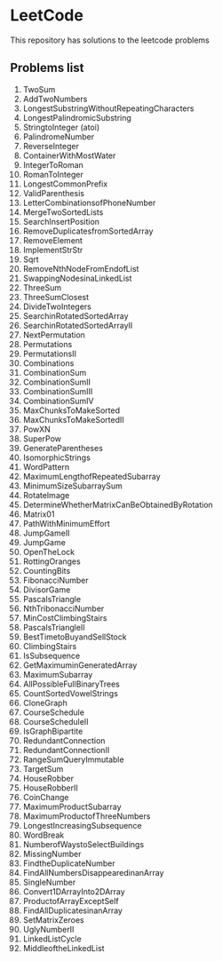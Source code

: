 # LeetCode

This repository has solutions to the leetcode problems

## Problems list

1. TwoSum
2. AddTwoNumbers
3. LongestSubstringWithoutRepeatingCharacters
4. LongestPalindromicSubstring
5. StringtoInteger (atoi)
6. PalindromeNumber
7. ReverseInteger
8. ContainerWithMostWater
9. IntegerToRoman
10. RomanToInteger
11. LongestCommonPrefix
12. ValidParenthesis
13. LetterCombinationsofPhoneNumber
14. MergeTwoSortedLists
15. SearchInsertPosition
16. RemoveDuplicatesfromSortedArray
17. RemoveElement
18. ImplementStrStr
19. Sqrt
20. RemoveNthNodeFromEndofList
21. SwappingNodesinaLinkedList
22. ThreeSum
23. ThreeSumClosest
24. DivideTwoIntegers
25. SearchinRotatedSortedArray
26. SearchinRotatedSortedArrayII
27. NextPermutation
28. Permutations
29. PermutationsII
30. Combinations
31. CombinationSum
32. CombinationSumII
33. CombinationSumIII
34. CombinationSumIV
35. MaxChunksToMakeSorted
36. MaxChunksToMakeSortedII
37. PowXN
38. SuperPow
39. GenerateParentheses
40. IsomorphicStrings
41. WordPattern
42. MaximumLengthofRepeatedSubarray
43. MinimumSizeSubarraySum
44. RotateImage
45. DetermineWhetherMatrixCanBeObtainedByRotation
46. Matrix01
47. PathWithMinimumEffort
48. JumpGameII
49. JumpGame
50. OpenTheLock
51. RottingOranges
52. CountingBits
53. FibonacciNumber
54. DivisorGame
55. PascalsTriangle
56. NthTribonacciNumber
57. MinCostClimbingStairs
58. PascalsTriangleII
59. BestTimetoBuyandSellStock
60. ClimbingStairs
61. IsSubsequence
62. GetMaximuminGeneratedArray
63. MaximumSubarray
64. AllPossibleFullBinaryTrees
65. CountSortedVowelStrings
66. CloneGraph
67. CourseSchedule
68. CourseScheduleII
69. IsGraphBipartite
70. RedundantConnection
71. RedundantConnectionII
72. RangeSumQueryImmutable
73. TargetSum
74. HouseRobber
75. HouseRobberII
76. CoinChange
77. MaximumProductSubarray
78. MaximumProductofThreeNumbers
79. LongestIncreasingSubsequence
80. WordBreak
81. NumberofWaystoSelectBuildings
82. MissingNumber
83. FindtheDuplicateNumber
84. FindAllNumbersDisappearedinanArray
85. SingleNumber
86. Convert1DArrayInto2DArray
87. ProductofArrayExceptSelf
88. FindAllDuplicatesinanArray
89. SetMatrixZeroes
90. UglyNumberII
91. LinkedListCycle
92. MiddleoftheLinkedList